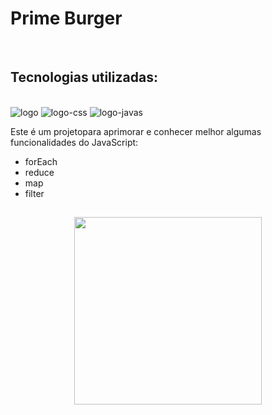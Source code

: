 <h1>Prime Burger</h1>
<br>
<h2>Tecnologias utilizadas:</h2>

<br>
<img src="https://img.shields.io/badge/HTML5-E34F26?style=for-the-badge&logo=html5&logoColor=white" alt="logo">

<img src="https://img.shields.io/badge/CSS3-1572B6?style=for-the-badge&logo=css3&logoColor=white" alt="logo-css">
<img src="https://img.shields.io/badge/JavaScript-F7DF1E?style=for-the-badge&logo=javascript&logoColor=black" alt="logo-javas">

<br>
<p>Este é um projetopara aprimorar e conhecer melhor algumas funcionalidades do JavaScript:</p>
<ul>
  <li>forEach</li>
  <li>reduce</li>
  <li>map</li>
  <li>filter</li>
</ul>

<h2 align="center">
<img src="" 
  height="300" >
</h2>
